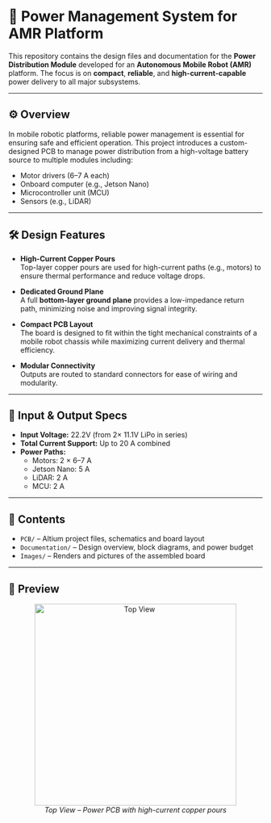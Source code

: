 # 🔋 Power Management System for AMR Platform

This repository contains the design files and documentation for the **Power Distribution Module** developed for an **Autonomous Mobile Robot (AMR)** platform. The focus is on **compact**, **reliable**, and **high-current-capable** power delivery to all major subsystems.

---

## ⚙️ Overview

In mobile robotic platforms, reliable power management is essential for ensuring safe and efficient operation. This project introduces a custom-designed PCB to manage power distribution from a high-voltage battery source to multiple modules including:

- Motor drivers (6–7 A each)
- Onboard computer (e.g., Jetson Nano)
- Microcontroller unit (MCU)
- Sensors (e.g., LiDAR)

---

## 🛠️ Design Features

- **High-Current Copper Pours**  
  Top-layer copper pours are used for high-current paths (e.g., motors) to ensure thermal performance and reduce voltage drops.

- **Dedicated Ground Plane**  
  A full **bottom-layer ground plane** provides a low-impedance return path, minimizing noise and improving signal integrity.

- **Compact PCB Layout**  
  The board is designed to fit within the tight mechanical constraints of a mobile robot chassis while maximizing current delivery and thermal efficiency.

- **Modular Connectivity**  
  Outputs are routed to standard connectors for ease of wiring and modularity.

---

## 🔋 Input & Output Specs

- **Input Voltage:** 22.2V (from 2× 11.1V LiPo in series)
- **Total Current Support:** Up to 20 A combined
- **Power Paths:**
  - Motors: 2 × 6–7 A
  - Jetson Nano: 5 A
  - LiDAR: 2 A
  - MCU: 2 A

---

## 📂 Contents

- `PCB/` – Altium project files, schematics and board layout
- `Documentation/` – Design overview, block diagrams, and power budget
- `Images/` – Renders and pictures of the assembled board

---

## 📸 Preview

<p align="center">
  <img src="Images/pcb_top_render.png" alt="Top View" width="400"/>
  <br/>
  <em>Top View – Power PCB with high-current copper pours</em>
</p>

